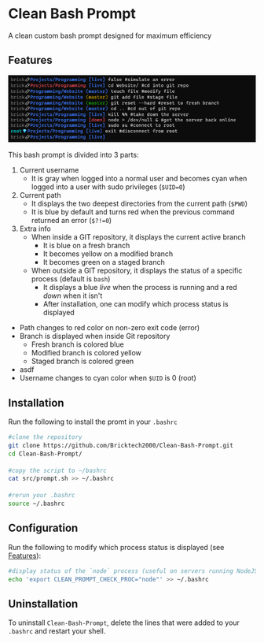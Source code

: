 # Clean Bash Prompt

A clean custom bash prompt designed for maximum efficiency

## Features

![screenshot](./screenshot.png)

This bash prompt is divided into 3 parts:
1. Current username
    * It is gray when logged into a normal user and  becomes cyan when logged into a user with sudo privileges (`$UID=0`)
2. Current path
    * It displays the two deepest directories from the current path (`$PWD`)
    * It is blue by default and turns red when the previous command returned an error (`$?!=0`)
3. Extra info
    * When inside a GIT repository, it displays the current active branch
        * It is blue on a fresh branch
        * It becomes yellow on a modified branch
        * It becomes green on a staged branch
    * When outside a GIT repository, it displays the status of a specific process (default is `bash`)
        * It displays a blue _live_ when the process is running and a red _down_ when it isn't
        * After installation, one can modify which process status is displayed

* Path changes to red color on non-zero exit code (error)
* Branch is displayed when inside Git repository
  * Fresh branch is colored blue
  * Modified branch is colored yellow
  * Staged branch is colored green
* asdf
* Username changes to cyan color when `$UID` is 0 (root)

## Installation

Run the following to install the promt in your `.bashrc`

```bash
#clone the repository
git clone https://github.com/Bricktech2000/Clean-Bash-Prompt.git
cd Clean-Bash-Prompt/

#copy the script to ~/bashrc
cat src/prompt.sh >> ~/.bashrc

#rerun your .bashrc
source ~/.bashrc
```

## Configuration

Run the following to modify which process status is displayed (see [Features](#features)):

```bash
#display status of the `node` process (useful on servers running NodeJS)
echo 'export CLEAN_PROMPT_CHECK_PROC="node"' >> ~/.bashrc
```

## Uninstallation

To uninstall `Clean-Bash-Prompt`, delete the lines that were added to your `.bashrc` and restart your shell.
